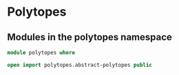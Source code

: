 # Polytopes

## Modules in the polytopes namespace

```agda
module polytopes where

open import polytopes.abstract-polytopes public
```
